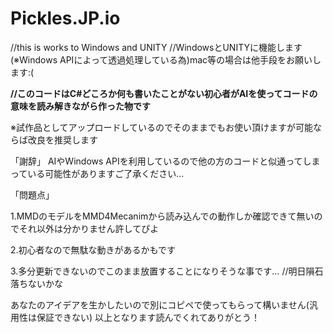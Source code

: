 # Pickles.JP.io
//this is works to Windows and UNITY //WindowsとUNITYに機能します(※Windows APIによって透過処理している為)mac等の場合は他手段をお願いします:⁠(

**//このコードはC#どころか何も書いたことがない初心者がAIを使ってコードの意味を読み解きながら作った物です**

※試作品としてアップロードしているのでそのままでもお使い頂けますが可能ならば改良を推奨します



「謝辞」
AIやWindows APIを利用しているので他の方のコードと似通ってしまっている可能性がありますご了承ください…

「問題点」

1.MMDのモデルをMMD4Mecanimから読み込んでの動作しか確認できて無いのでそれ以外は分かりません許してぴよ

2.初心者なので無駄な動きがあるかもです

3.多分更新できないのでこのまま放置することになりそうな事です… //明日隕石落ちないかな

あなたのアイデアを生かしたいので別にコピペで使ってもらって構いません(汎用性は保証できない)
以上となります読んでくれてありがとう！
